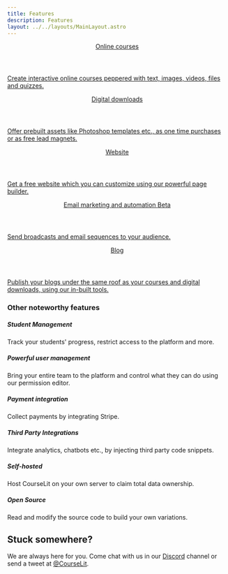```yaml
---
title: Features
description: Features
layout: ../../layouts/MainLayout.astro
---
```


<div class="card-container">
    <section class="card">
        <a href="/en/courses/introduction">
            <header>Online courses</header>
            <p>
            Create interactive online courses peppered with text, images, videos, files and quizzes. 
            </p>
        </a>
    </section>
    <section class="card">
        <a href="/en/downloads/introduction">
        <header>Digital downloads</header>
        <p>
Offer prebuilt assets like Photoshop templates etc., as one time purchases or as free lead magnets.
        </p>
        </a>
    </section>
    <section class="card">
        <a href="/en/pages/introduction">
        <header>Website</header>
        <p>
Get a free website which you can customize using our powerful page builder.
        </p>
        </a>
    </section>
    <section class="card">
        <a href="/en/email-marketing/introduction">
        <header>Email marketing and automation <span class="chip">Beta</span></header>
        <p>
Send broadcasts and email sequences to your audience.
        </p>
        </a>
    </section>
    <section class="card">
        <a href="/en/blog/introduction">
        <header>Blog</header>
        <p>
Publish your blogs under the same roof as your courses and digital downloads, using our in-built tools. 
        </p>
        </a>
    </section>
</div>

### Other noteworthy features

##### Student Management

Track your students' progress, restrict access to the platform and more.

##### Powerful user management

Bring your entire team to the platform and control what they can do using our permission editor.

##### Payment integration

Collect payments by integrating Stripe.

##### Third Party Integrations

Integrate analytics, chatbots etc., by injecting third party code snippets.

##### Self-hosted

Host CourseLit on your own server to claim total data ownership.

##### Open Source

Read and modify the source code to build your own variations.

## Stuck somewhere?

We are always here for you. Come chat with us in our <a href="https://discord.com/invite/GR4bQsN" target="_blank">Discord</a> channel or send a tweet at <a href="https://twitter.com/courselit" target="_blank">@CourseLit</a>.
